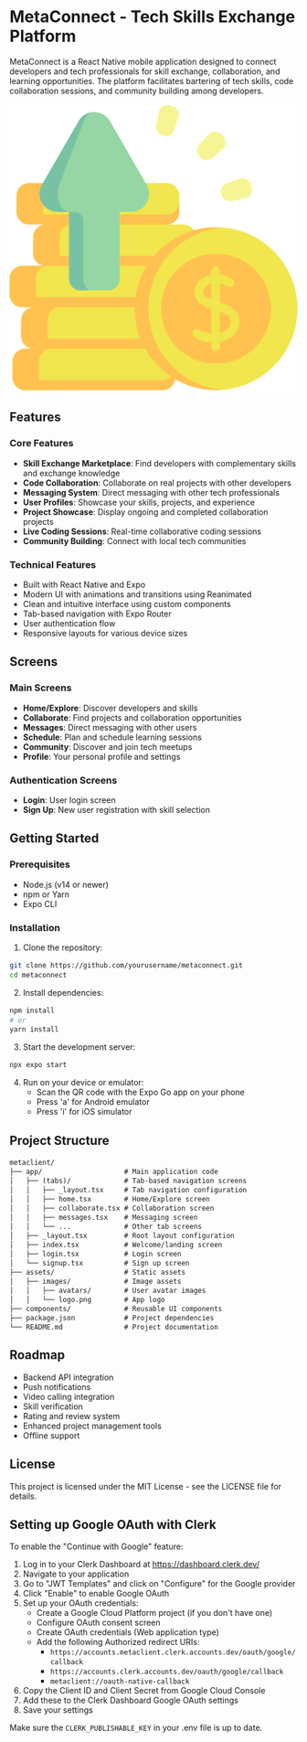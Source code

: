 # MetaConnect - Tech Skills Exchange Platform

MetaConnect is a React Native mobile application designed to connect developers and tech professionals for skill exchange, collaboration, and learning opportunities. The platform facilitates bartering of tech skills, code collaboration sessions, and community building among developers.

![MetaConnect App](./assets/images/logo.png)

## Features

### Core Features
- **Skill Exchange Marketplace**: Find developers with complementary skills and exchange knowledge
- **Code Collaboration**: Collaborate on real projects with other developers
- **Messaging System**: Direct messaging with other tech professionals
- **User Profiles**: Showcase your skills, projects, and experience
- **Project Showcase**: Display ongoing and completed collaboration projects
- **Live Coding Sessions**: Real-time collaborative coding sessions
- **Community Building**: Connect with local tech communities

### Technical Features
- Built with React Native and Expo
- Modern UI with animations and transitions using Reanimated
- Clean and intuitive interface using custom components
- Tab-based navigation with Expo Router
- User authentication flow
- Responsive layouts for various device sizes

## Screens

### Main Screens
- **Home/Explore**: Discover developers and skills
- **Collaborate**: Find projects and collaboration opportunities
- **Messages**: Direct messaging with other users
- **Schedule**: Plan and schedule learning sessions
- **Community**: Discover and join tech meetups
- **Profile**: Your personal profile and settings

### Authentication Screens
- **Login**: User login screen
- **Sign Up**: New user registration with skill selection

## Getting Started

### Prerequisites
- Node.js (v14 or newer)
- npm or Yarn
- Expo CLI

### Installation

1. Clone the repository:
```bash
git clone https://github.com/yourusername/metaconnect.git
cd metaconnect
```

2. Install dependencies:
```bash
npm install
# or
yarn install
```

3. Start the development server:
```bash
npx expo start
```

4. Run on your device or emulator:
   - Scan the QR code with the Expo Go app on your phone
   - Press 'a' for Android emulator
   - Press 'i' for iOS simulator

## Project Structure

```
metaclient/
├── app/                    # Main application code
│   ├── (tabs)/             # Tab-based navigation screens
│   │   ├── _layout.tsx     # Tab navigation configuration
│   │   ├── home.tsx        # Home/Explore screen
│   │   ├── collaborate.tsx # Collaboration screen
│   │   ├── messages.tsx    # Messaging screen
│   │   └── ...             # Other tab screens
│   ├── _layout.tsx         # Root layout configuration
│   ├── index.tsx           # Welcome/landing screen
│   ├── login.tsx           # Login screen
│   └── signup.tsx          # Sign up screen
├── assets/                 # Static assets
│   ├── images/             # Image assets
│   │   ├── avatars/        # User avatar images
│   │   └── logo.png        # App logo
├── components/             # Reusable UI components
├── package.json            # Project dependencies
└── README.md               # Project documentation
```

## Roadmap

- Backend API integration
- Push notifications
- Video calling integration
- Skill verification
- Rating and review system
- Enhanced project management tools
- Offline support

## License

This project is licensed under the MIT License - see the LICENSE file for details.

## Setting up Google OAuth with Clerk

To enable the "Continue with Google" feature:

1. Log in to your Clerk Dashboard at https://dashboard.clerk.dev/
2. Navigate to your application
3. Go to "JWT Templates" and click on "Configure" for the Google provider
4. Click "Enable" to enable Google OAuth
5. Set up your OAuth credentials:
   - Create a Google Cloud Platform project (if you don't have one)
   - Configure OAuth consent screen
   - Create OAuth credentials (Web application type)
   - Add the following Authorized redirect URIs:
     - `https://accounts.metaclient.clerk.accounts.dev/oauth/google/callback`
     - `https://accounts.clerk.accounts.dev/oauth/google/callback`
     - `metaclient://oauth-native-callback`
6. Copy the Client ID and Client Secret from Google Cloud Console
7. Add these to the Clerk Dashboard Google OAuth settings
8. Save your settings

Make sure the `CLERK_PUBLISHABLE_KEY` in your .env file is up to date.
